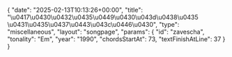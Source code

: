 {
    "date": "2025-02-13T10:13:26+00:00",
    "title": "\u0417\u0430\u0432\u0435\u0449\u0430\u043d\u0438\u0435 \u0431\u0435\u0437\u0443\u043c\u0446\u0430",
    "type": "miscellaneous",
    "layout": "songpage",
    "params": {
        "id": "zavescha",
        "tonality": "Em",
        "year": "1990",
        "chordsStartAt": 73,
        "textFinishAtLine": 37
    }
}